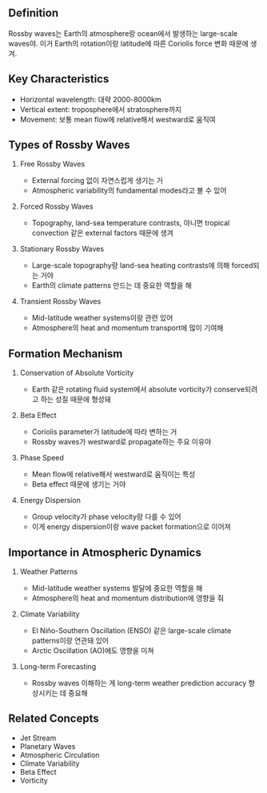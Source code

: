 ## Definition
Rossby waves는 Earth의 atmosphere랑 ocean에서 발생하는 large-scale waves야. 이거 Earth의 rotation이랑 latitude에 따른 Coriolis force 변화 때문에 생겨.

## Key Characteristics
- Horizontal wavelength: 대략 2000-8000km
- Vertical extent: troposphere에서 stratosphere까지
- Movement: 보통 mean flow에 relative해서 westward로 움직여

## Types of Rossby Waves
1. Free Rossby Waves
   - External forcing 없이 자연스럽게 생기는 거
   - Atmospheric variability의 fundamental modes라고 볼 수 있어

2. Forced Rossby Waves
   - Topography, land-sea temperature contrasts, 아니면 tropical convection 같은 external factors 때문에 생겨

3. Stationary Rossby Waves
   - Large-scale topography랑 land-sea heating contrasts에 의해 forced되는 거야
   - Earth의 climate patterns 만드는 데 중요한 역할을 해

1. Transient Rossby Waves
   - Mid-latitude weather systems이랑 관련 있어
   - Atmosphere의 heat and momentum transport에 많이 기여해

## Formation Mechanism
1. Conservation of Absolute Vorticity
   - Earth 같은 rotating fluid system에서 absolute vorticity가 conserve되려고 하는 성질 때문에 형성돼

2. Beta Effect
   - Coriolis parameter가 latitude에 따라 변하는 거
   - Rossby waves가 westward로 propagate하는 주요 이유야

3. Phase Speed
   - Mean flow에 relative해서 westward로 움직이는 특성
   - Beta effect 때문에 생기는 거야

4. Energy Dispersion
   - Group velocity가 phase velocity랑 다를 수 있어
   - 이게 energy dispersion이랑 wave packet formation으로 이어져

## Importance in Atmospheric Dynamics

1. Weather Patterns
   - Mid-latitude weather systems 발달에 중요한 역할을 해
   - Atmosphere의 heat and momentum distribution에 영향을 줘

2. Climate Variability
   - El Niño-Southern Oscillation (ENSO) 같은 large-scale climate patterns이랑 연관돼 있어
   - Arctic Oscillation (AO)에도 영향을 미쳐

3. Long-term Forecasting
   - Rossby waves 이해하는 게 long-term weather prediction accuracy 향상시키는 데 중요해

## Related Concepts
- Jet Stream
- Planetary Waves
- Atmospheric Circulation
- Climate Variability
- Beta Effect
- Vorticity